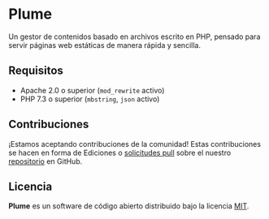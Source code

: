 # Plume

Un gestor de contenidos basado en archivos escrito en PHP, pensado para servir páginas web estáticas de manera rápida y sencilla.

## Requisitos

- Apache 2.0 o superior (```mod_rewrite``` activo)
- PHP 7.3 o superior (```mbstring```, ```json``` activo)

## Contribuciones

¡Estamos aceptando contribuciones de la comunidad! Estas contribuciones se hacen en forma de Ediciones o [solicitudes pull](https://help.github.com/articles/using-pull-requests/) sobre el nuestro [repositorio](https://github.com/alexsandrov16/plume/) en GitHub.


## Licencia
**Plume** es un software de código abierto distribuido bajo la licencia [MIT](https://github.com/alexsandrov16/plume/blob/master/LICENSE).